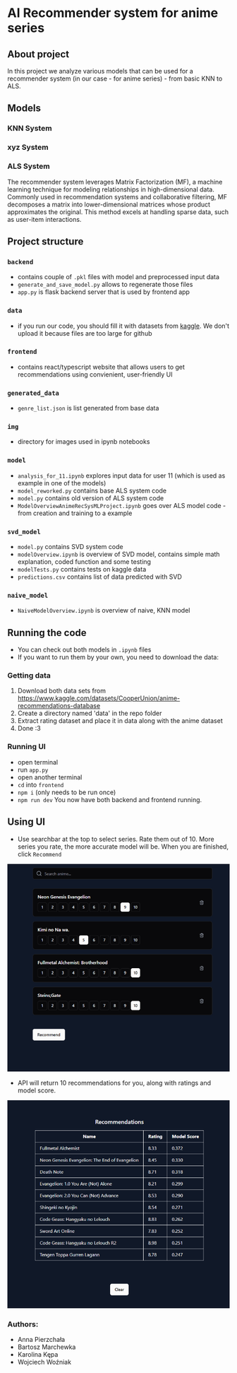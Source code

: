 # AI Recommender system for anime series

## About project
In this project we analyze various models that can be used for a recommender system (in our case - for anime series) - from basic KNN to ALS.

## Models

### KNN System

### xyz System

### ALS System
The recommender system leverages Matrix Factorization (MF), a machine learning technique for modeling relationships in high-dimensional data. Commonly used in recommendation systems and collaborative filtering, MF decomposes a matrix into lower-dimensional matrices whose product approximates the original. This method excels at handling sparse data, such as user-item interactions.


## Project structure
### `backend`
- contains couple of `.pkl` files with model and preprocessed input data
- `generate_and_save_model.py` allows to regenerate those files
- `app.py` is flask backend server that is used by frontend app
### `data`
- if you run our code, you should fill it with datasets from [kaggle](https://www.kaggle.com/datasets/CooperUnion/anime-recommendations-database). We don't upload it because files are too large for github
### `frontend`
- contains react/typescript website that allows users to get recommendations using convienient, user-friendly UI
### `generated_data`
- `genre_list.json` is list generated from base data
### `img`
- directory for images used in ipynb notebooks
### `model`
- `analysis_for_11.ipynb` explores input data for user 11 (which is used as example in one of the models)
- `model_reworked.py` contains base ALS system code
- `model.py` contains old version of ALS system code
- `ModelOverviewAnimeRecSysMLProject.ipynb` goes over ALS model code - from creation and training to a example
### `svd_model`
- `model.py` contains SVD system code
- `modelOverview.ipynb` is overview of SVD model, contains simple math explanation, coded function and some testing
- `modelTests.py` contains tests on kaggle data
- `predictions.csv` contains list of data predicted with SVD
### `naive_model`
- `NaiveModelOverview.ipynb` is overview of naive, KNN model

## Running the code
- You can check out both models in `.ipynb` files
- If you want to run them by your own, you need to download the data:
### Getting data
1. Download both data sets from https://www.kaggle.com/datasets/CooperUnion/anime-recommendations-database
2. Create a directory named 'data' in the repo folder
3. Extract rating dataset and place it in data along with the anime dataset
4. Done :3
### Running UI
- open terminal
- run `app.py`
- open another terminal
- `cd` into `frontend`
- `npm i` (only needs to be run once)
- `npm run dev`
You now have both backend and frontend running. 

## Using UI
- Use searchbar at the top to select series. Rate them out of 10. More series you rate, the more accurate model will be. When you are finished, click `Recommend`
  
![example](./img/example_1.png)

- API will return 10 recommendations for you, along with ratings and model score.

![example2](./img/example_2.png)


### Authors:
* Anna Pierzchała
* Bartosz Marchewka
* Karolina Kępa
* Wojciech Woźniak